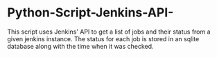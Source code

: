 # Python-Script-Jenkins-API-
This script uses Jenkins' API to get a list of jobs and their status from a given jenkins instance.
The status for each job is stored in an sqlite database along with the time when it was checked.

